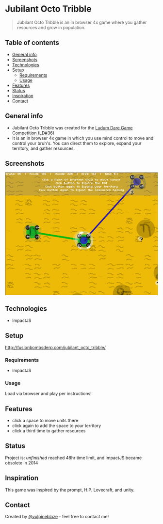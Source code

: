 # Jubilant Octo Tribble
> Jubilant Octo Tribble is an in browser 4x game where you gather resources and grow in population.

## Table of contents
* [General info](#general-info)
* [Screenshots](#screenshots)
* [Technologies](#technologies)
* [Setup](#setup)
  * [Requirements](#requirements)
  * [Usage](#usage)
* [Features](#features)
* [Status](#status)
* [Inspiration](#inspiration)
* [Contact](#contact)

## General info
* Jubilant Octo Tribble was created for the [Ludum Dare Game Competition (LD#36)](https://ldjam.com/about)
* It is an in browser 4x game in which you use mind control to move and control your bruh's.  You can direct them to explore, expand your territory, and gather resources.

## Screenshots
![Example screenshot](https://github.com/vulpineblaze/jubilant-octo-tribble/blob/master/screenshots/screenshotLD36.PNG)

## Technologies
* ImpactJS

## Setup
http://fusionbombsderp.com/jubilant_octo_tribble/

### Requirements
* ImpactJS

### Usage
Load via browser and play per instructions!

## Features
* click a space to move units there
* click again to add the space to your territory
* click a third time to gather resources

## Status
Project is: _unfinished_ reached 48hr time limit, and impactJS became obsolete in 2014

## Inspiration
This game was inspired by the prompt, H.P. Lovecraft, and unity.

## Contact
Created by [@vulpineblaze](https://github.com/vulpineblaze) - feel free to contact me!
